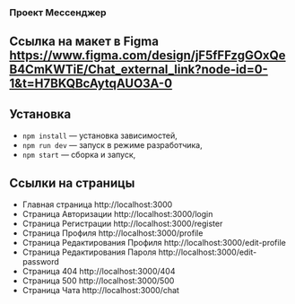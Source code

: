 ### Проект Мессенджер

## Ссылка на макет в Figma https://www.figma.com/design/jF5fFFzgGOxQeB4CmKWTiE/Chat_external_link?node-id=0-1&t=H7BKQBcAytqAUO3A-0

## Установка

- `npm install` — установка зависимостей,
- `npm run dev` — запуск в режиме разработчика,
- `npm start` — сборка и запуск,

## Ссылки на страницы

- Главная страница http://localhost:3000
- Страница Авторизации http://localhost:3000/login
- Страница Регистрации http://localhost:3000/register
- Страница Профиля http://localhost:3000/profile
- Страница Редактирования Профиля http://localhost:3000/edit-profile
- Страница Редактирования Пароля http://localhost:3000/edit-password
- Страница 404 http://localhost:3000/404
- Страница 500 http://localhost:3000/500
- Страница Чата http://localhost:3000/chat
